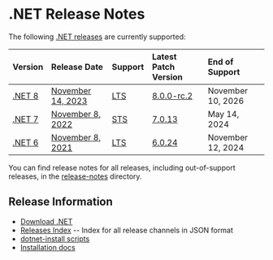 # .NET Release Notes

The following [.NET releases](../releases.md) are currently supported:

|  Version  | Release Date | Support | Latest Patch Version | End of Support |
| :-- | :-- | :-- | :-- | :-- |
| [.NET 8](8.0/README.md) | [November 14, 2023](https://devblogs.microsoft.com/dotnet/announcing-dotnet-8-rc-1/) | [LTS][policies] | [8.0.0-rc.2][8.0.0-rc.2] | November 10, 2026 |
| [.NET 7](7.0/README.md) | [November 8, 2022](https://devblogs.microsoft.com/dotnet/announcing-dotnet-7/) | [STS][policies] | [7.0.13][7.0.13] | May 14, 2024 |
| [.NET 6](6.0/README.md) | [November 8, 2021](https://devblogs.microsoft.com/dotnet/announcing-net-6/) | [LTS][policies] | [6.0.24][6.0.24]  | November 12, 2024 |

You can find release notes for all releases, including out-of-support releases, in the [release-notes](.) directory.

[8.0.0-rc.2]: 8.0/preview/8.0.0-rc.2.md
[7.0.13]: 7.0/7.0.13/7.0.13.md
[6.0.24]: 6.0/6.0.24/6.0.24.md

## Release Information

* [Download .NET](https://dotnet.microsoft.com/download/dotnet)
* [Releases Index][releases-index.json] -- Index for all release channels in JSON format
* [dotnet-install scripts](https://learn.microsoft.com/dotnet/core/tools/dotnet-install-script)
* [Installation docs](https://learn.microsoft.com/dotnet/core/install/)

[releases-index.json]: https://dotnetcli.blob.core.windows.net/dotnet/release-metadata/releases-index.json
[policies]: ../release-policies.md

